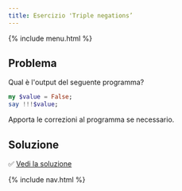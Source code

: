 ```yaml
---
title: Esercizio 'Triple negations’
---
```


{% include menu.html %}

## Problema

Qual è l'output del seguente programma?

```raku
my $value = False;
say !!!$value;
```

Apporta le correzioni al programma se necessario.

## Soluzione

✅ [Vedi la soluzione](solution)

{% include nav.html %}
